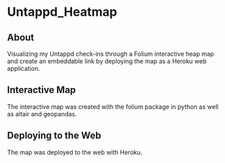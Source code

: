 # Untappd_Heatmap

## About
Visualizing my Untappd check-ins through a Folium interactive heap map and create an embeddable link by deploying the map as a Heroku web application.

## Interactive Map
The interactive map was created with the folium package in python as well as altair and geopandas. 

## Deploying to the Web
The map was deployed to the web with Heroku.

